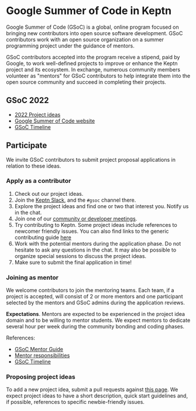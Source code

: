 # Google Summer of Code in Keptn

Google Summer of Code (GSoC) is a global, online program focused on
bringing new contributors into open source software development.
GSoC contributors work with an open source organization on a
summer programming project under the guidance of mentors.

GSoC contributors accepted into the program receive a stipend, paid by Google,
to work well-defined projects to improve or enhance the Keptn project and its ecosystem.
In exchange, numerous community members volunteer as "mentors" for GSoC contributors 
to help integrate them into the open source community and succeed in completing their projects.

## GSoC 2022

- [2022 Project ideas](./2022/project-ideas.md)
- [Google Summer of Code website](https://summerofcode.withgoogle.com/)
- [GSoC Timeline](https://summerofcode.withgoogle.com/how-it-works#timeline)

## Participate

We invite GSoC contributors to submit project proposal applications in relation to these ideas.

### Apply as a contributor

1. Check out our project ideas.
2. Join the [Keptn Slack](https://keptn.sh/community/#slack),
   and the `#gsoc` channel there.
3. Explore the project ideas and find one or two that interest you.
   Notify us in the chat.
4. Join one of our [community or developer meetings](https://keptn.sh/community/meetings/).
5. Try contributing to Keptn. Some project ideas include references to newcomer friendly issues. You can also find links to the generic contributing guide [here](https://keptn.sh/community/contributing/)
6. Work with the potential mentors during the application phase.
   Do not hesitate to ask any questions in the chat.
   It may also be possible to organize special sessions to discuss the project ideas.
7. Make sure to submit the final application in time!

### Joining as mentor

We welcome contributors to join the mentoring teams.
Each team, if a project is accepted,
will consist of 2 or more mentors and one participant selected by the mentors 
and GSoC admins during the application reviews.

**Expectations**. Mentors are expected to be experienced in the project idea domain
and to be willing to mentor students.
We expect mentors to dedicate several hour per week during the community bonding and coding phases.

References:

- [GSoC Mentor Guide](https://google.github.io/gsocguides/mentor/)
- [Mentor responsibilities](https://developers.google.com/open-source/gsoc/help/responsibilities#mentor_responsibilities)
- [GSoC Timeline](https://summerofcode.withgoogle.com/how-it-works#timeline)

### Proposing project ideas

To add a new project idea, submit a pull requests against [this page](./2022/project-ideas.md).
We expect project ideas to have a short description,
quick start guidelines and, if possible,
references to specific newbie-friendly issues.
